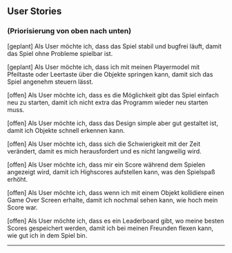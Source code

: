 ## User Stories

### (Priorisierung von oben nach unten)

[geplant] Als User möchte ich, dass das Spiel stabil und bugfrei läuft, damit das Spiel ohne Probleme spielbar ist.

[geplant] Als User möchte ich, dass ich mit meinen Playermodel mit Pfeiltaste oder Leertaste über die Objekte springen kann, damit sich das Spiel angenehm steuern lässt.

[offen] Als User möchte ich, dass es die Möglichkeit gibt das Spiel einfach neu zu starten, damit ich nicht extra das Programm wieder neu starten muss.

[offen] Als User möchte ich, dass das Design simple aber gut gestaltet ist, damit ich Objekte schnell erkennen kann.

[offen] Als User möchte ich, dass sich die Schwierigkeit mit der Zeit verändert, damit es mich herausfordert und es nicht langweilig wird.

[offen] Als User möchte ich, dass mir ein Score während dem Spielen angezeigt wird, damit ich Highscores aufstellen kann, was den Spielspaß erhöht.

[offen] Als User möchte ich, dass wenn ich mit einem Objekt kollidiere einen Game Over Screen erhalte, damit ich nochmal sehen kann, wie hoch mein Score war.

[offen] Als User möchte ich, dass es ein Leaderboard gibt, wo meine besten Scores gespeichert werden, damit ich bei meinen Freunden flexen kann, wie gut ich in dem Spiel bin.

---


